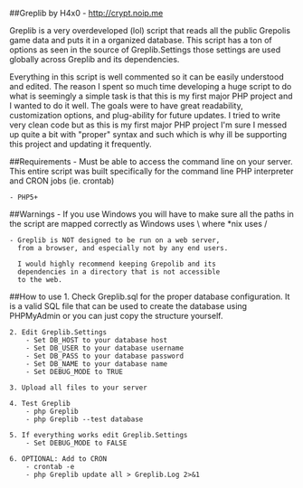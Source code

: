 ##Greplib by H4x0 - http://crypt.noip.me

Greplib is a very overdeveloped (lol) script that reads all the public Grepolis game data 
and puts it in a organized database. This script has a ton of options as seen in the source 
of Greplib.Settings those settings are used globally across Greplib and its dependencies.

Everything in this script is well commented so it can be easily understood and edited. The 
reason I spent so much time developing a huge script to do what is seemingly a simple task 
is that this is my first major PHP project and I wanted to do it well. The goals were to have 
great readability, customization options, and plug-ability for future updates. I tried to write 
very clean code but as this is my first major PHP project I'm sure I messed up quite a bit 
with "proper" syntax and such which is why ill be supporting this project and updating it 
frequently.

##Requirements
	- Must be able to access the command line on 
	  your server. This entire script was built 
	  specifically for the command line PHP interpreter 
	  and CRON jobs (ie. crontab)
	  
	- PHP5+
	
##Warnings
	- If you use Windows you will have to make sure all
	  the paths in the script are mapped correctly as 
	  Windows uses \ where *nix uses /
	  
	- Greplib is NOT designed to be run on a web server, 
	  from a browser, and especially not by any end users. 
	  
	  I would highly recommend keeping Grepolib and its 
	  dependencies in a directory that is not accessible 
	  to the web.

##How to use
	1. Check Greplib.sql for the proper database
	   configuration. It is a valid SQL file that 
	   can be used to create the database using 
	   PHPMyAdmin or you can just copy the structure 
	   yourself.

	2. Edit Greplib.Settings
		- Set DB_HOST to your database host
		- Set DB_USER to your database username
		- Set DB_PASS to your database password
		- Set DB_NAME to your database name
		- Set DEBUG_MODE to TRUE
		
	3. Upload all files to your server
	
	4. Test Greplib
		- php Greplib
		- php Greplib --test database
		
	5. If everything works edit Greplib.Settings
		- Set DEBUG_MODE to FALSE
	   
	6. OPTIONAL: Add to CRON
		- crontab -e
		- php Greplib update all > Greplib.Log 2>&1
